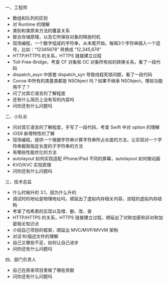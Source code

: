 一、工程师
* 数组和队列的区别
* 对 Runtime 的理解
* 类别和类原来方法的覆盖关系
* 联合存储原理，以及它所保存对象的释放时机
* 现场编程，一个数字组成的字符串，从末尾开始，每隔3个字符串插入一个逗号，比如：“12345678” 转换成 “12,345,678”
* HTTP/HTTPS 的关系，HTTPS 链接建立过程
* Toll-Free-Bridge，考查 CF 对象和 OC 对象所有权的转换关系，看了一段代码
* dispatch_asyn 中嵌套 dispatch_syn 导致线程死锁问题，看了一段代码
* Cocoa 中所有的类基类都是 NSObject 吗？如果不继承 NSObject，哪些功能用不了？
* 问了对其它语言的了解程度
* 还有什么简历上没有写的内容吗
* 问你还有什么问题吗

二、小队长
* 问对其它语言的了解程度，手写了一段代码，考查 Swift 中对 option 的理解
* iOS9 新增特性的了解
* 现场编程，提供一个根据字符串计算字符串所占长度的方法，让实现对一个字符串截取指定长度的子字符串的方法
* 有哪些性能优化的方法
* autolayout 如何实现适配 iPhone/iPad 不同的屏幕，autolayout 如何做动画
* KVO/KVC 实现原理
* 问你还有什么问题吗

三、技术总监
* 什么时候升的 3.1，因为什么升的
* 调试时的地址是物理地址吗，顺延出了虚拟内存相关内容，进程的虚拟内存结构
* 考查了哈希表的实现以及增、删、改、查
* HTTP/HTTPS 的关系，HTTPS 链接建立过程，顺延出了对称加密和非对称加密相关知识点
* 介绍自己项目的框架，顺延出 MVC/MVP/MVVM 架构
* 对证书/描述文件的理解
* 自己又哪些不足，如何让自己进步
* 问你还有什么问题吗

四、部门负责人
* 自己在原来项目里做了哪些贡献
* 问你还有什么问题吗




